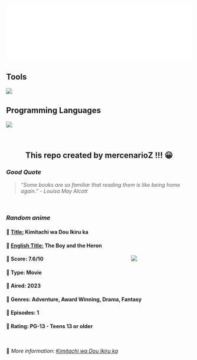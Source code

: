
<img src="svg/nai.svg" />

<p>
  <h2>Tools</h2>
  <a href="https://skillicons.dev">
    <img src="https://skillicons.dev/icons?i=git,bash,vim,ubuntu,tensorflow,pytorch,docker,raspberrypi" />
  </a>

  <br />

  <h2>Programming Languages</h2>

  <a href="https://skillicons.dev">
    <img src="https://skillicons.dev/icons?i=python,c,cpp" />
  </a>
</p>

<br />

<h2 align="center">This repo created by mercenarioZ !!! 😀</h2>
<h3><i>Good Quote</i></h3>

<blockquote>
<i>
“Some books are so familiar that reading them is like being home again.” - Louisa May Alcott
</i>
</blockquote>

<br />

<h3><i>Random anime</i></h3>

<h4>
  <strong>🥭 <u>Title:</u></strong> Kimitachi wa Dou Ikiru ka
</h4>

<h4>🌿 <u>English Title:</u> The Boy and the Heron</h4>

<img align="right" width="165" src=https://cdn.myanimelist.net/images/anime/1126/139654.jpg />

<h4>🌱 Score: 7.6/10</h4>

<h4>🌲 Type: Movie</h4>

<h4>🌴 Aired: 2023</h4>

<h4>🌵 Genres: Adventure, Award Winning, Drama, Fantasy</h4>

<h4>🥑 Episodes: 1</h4>

<h4>🍏 Rating: PG-13 - Teens 13 or older</h4>

<br />

🍂 *More information: [Kimitachi wa Dou Ikiru ka](https://myanimelist.net/anime/36699/Kimitachi_wa_Dou_Ikiru_ka)*
    